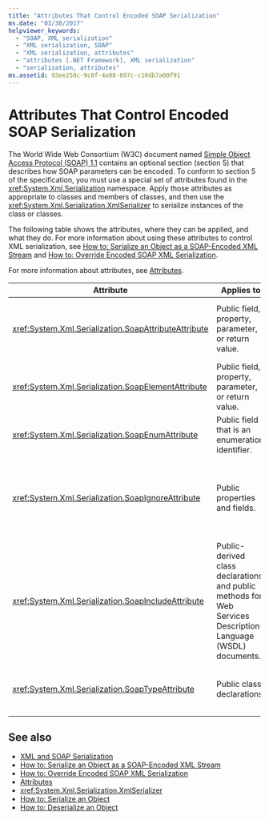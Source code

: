 ```yaml
---
title: "Attributes That Control Encoded SOAP Serialization"
ms.date: "03/30/2017"
helpviewer_keywords: 
  - "SOAP, XML serialization"
  - "XML serialization, SOAP"
  - "XML serialization, attributes"
  - "attributes [.NET Framework], XML serialization"
  - "serialization, attributes"
ms.assetid: 93ee258c-9c0f-4a08-897c-c10db7a00f91
---
```

# Attributes That Control Encoded SOAP Serialization

The World Wide Web Consortium (W3C) document named [Simple Object Access Protocol (SOAP) 1.1](https://www.w3.org/TR/2000/NOTE-SOAP-20000508/) contains an optional section (section 5) that describes how SOAP parameters can be encoded. To conform to section 5 of the specification, you must use a special set of attributes found in the <xref:System.Xml.Serialization> namespace. Apply those attributes as appropriate to classes and members of classes, and then use the <xref:System.Xml.Serialization.XmlSerializer> to serialize instances of the class or classes.

The following table shows the attributes, where they can be applied, and what they do. For more information about using these attributes to control XML serialization, see [How to: Serialize an Object as a SOAP-Encoded XML Stream](how-to-serialize-an-object-as-a-soap-encoded-xml-stream.md) and [How to: Override Encoded SOAP XML Serialization](how-to-override-encoded-soap-xml-serialization.md).

For more information about attributes, see [Attributes](../../../docs/standard/attributes/index.md).

|Attribute|Applies to|Specifies|
|---------------|----------------|---------------|
|<xref:System.Xml.Serialization.SoapAttributeAttribute>|Public field, property, parameter, or return value.|The class member will be serialized as an XML attribute.|
|<xref:System.Xml.Serialization.SoapElementAttribute>|Public field, property, parameter, or return value.|The class will be serialized as an XML element.|
|<xref:System.Xml.Serialization.SoapEnumAttribute>|Public field that is an enumeration identifier.|The element name of an enumeration member.|
|<xref:System.Xml.Serialization.SoapIgnoreAttribute>|Public properties and fields.|The property or field should be ignored when the containing class is serialized.|
|<xref:System.Xml.Serialization.SoapIncludeAttribute>|Public-derived class declarations and public methods for Web Services Description Language (WSDL) documents.|The type should be included when generating schemas (to be recognized when serialized).|
|<xref:System.Xml.Serialization.SoapTypeAttribute>|Public class declarations.|The class should be serialized as an XML type.|

## See also

- [XML and SOAP Serialization](xml-and-soap-serialization.md)  
- [How to: Serialize an Object as a SOAP-Encoded XML Stream](how-to-serialize-an-object-as-a-soap-encoded-xml-stream.md)  
- [How to: Override Encoded SOAP XML Serialization](how-to-override-encoded-soap-xml-serialization.md)  
- [Attributes](../../../docs/standard/attributes/index.md)  
- <xref:System.Xml.Serialization.XmlSerializer>  
- [How to: Serialize an Object](how-to-serialize-an-object.md)  
- [How to: Deserialize an Object](how-to-deserialize-an-object.md)
